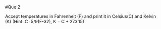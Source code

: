 #Que 2

Accept temperatures in Fahrenheit (F) and print it in Celsius(C) and Kelvin (K) (Hint: C=5/9(F-32),
K = C + 273.15)
